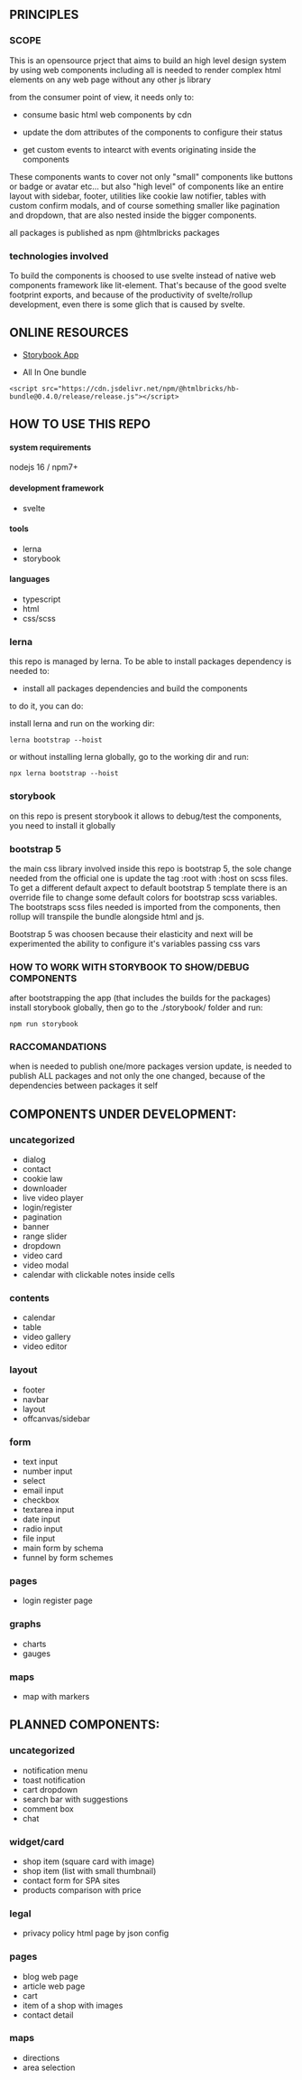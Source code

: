 ## PRINCIPLES

### SCOPE

This is an opensource prject that aims to build an high level design system by using web components including all is needed to render complex html elements on any web page without any other js library

from the consumer point of view, it needs only to:

- consume basic html web components by cdn

- update the dom attributes of the components to configure their status

- get custom events to intearct with events originating inside the components

These components wants to cover not only "small" components like buttons or badge or avatar etc... but also "high level" of components like an entire layout with sidebar, footer, utilities like cookie law notifier, tables with custom confirm modals, and of course something smaller like pagination and dropdown, that are also nested inside the bigger components.

all packages is published as npm @htmlbricks packages

<!--
## MAIN GOAL

The main goal is to obtain a large set of components to manage all the main aspect of a web site, to be able to build websites on any technology (basic html included) embedding only these components with no other addictions

the only expect to develop on a new app based from that components is the app logic that will be responsable to:
- render the components when needed
- sync slots and attributes on components
- handling events from components -->

### technologies involved

To build the components is choosed to use svelte instead of native web components framework like lit-element. That's because of the good svelte footprint exports, and because of the productivity of svelte/rollup development, even there is some glich that is caused by svelte.

## ONLINE RESOURCES

- [Storybook App](https://htmlbricks.dev.kernel.online/)

- All In One bundle

```
<script src="https://cdn.jsdelivr.net/npm/@htmlbricks/hb-bundle@0.4.0/release/release.js"></script>
```

## HOW TO USE THIS REPO

#### system requirements

nodejs 16 / npm7+

#### development framework

- svelte

#### tools

- lerna
- storybook

#### languages

- typescript
- html
- css/scss

### lerna

this repo is managed by lerna.
To be able to install packages dependency is needed to:

- install all packages dependencies and build the components

to do it, you can do:

install lerna and run on the working dir:

`lerna bootstrap --hoist`

or without installing lerna globally, go to the working dir and run:

`npx lerna bootstrap --hoist`

### storybook

on this repo is present storybook it allows to debug/test the components, you need to install it globally

### bootstrap 5

the main css library involved inside this repo is bootstrap 5, the sole change needed from the official one is update the tag :root with :host on scss files.
To get a different default axpect to default bootstrap 5 template there is an override file to change some default colors for bootstrap scss variables.
The bootstraps scss files needed is imported from the components, then rollup will transpile the bundle alongside html and js.

Bootstrap 5 was choosen because their elasticity and next will be experimented the ability to configure it's variables passing css vars

### HOW TO WORK WITH STORYBOOK TO SHOW/DEBUG COMPONENTS

after bootstrapping the app (that includes the builds for the packages) install storybook globally, then go to the ./storybook/ folder and run:

`npm run storybook`

### RACCOMANDATIONS

when is needed to publish one/more packages version update, is needed to publish ALL packages and not only the one changed, because of the dependencies between packages it self

## COMPONENTS UNDER DEVELOPMENT:

### uncategorized

- dialog
- contact
- cookie law
- downloader
- live video player
- login/register
- pagination
- banner
- range slider
- dropdown
- video card
- video modal
- calendar with clickable notes inside cells

### contents

- calendar
- table
- video gallery
- video editor

### layout

- footer
- navbar
- layout
- offcanvas/sidebar

### form

- text input
- number input
- select
- email input
- checkbox
- textarea input
- date input
- radio input
- file input
- main form by schema
- funnel by form schemes

### pages

- login register page

### graphs

- charts
- gauges

### maps

- map with markers

## PLANNED COMPONENTS:

### uncategorized

- notification menu
- toast notification
- cart dropdown
- search bar with suggestions
- comment box
- chat

### widget/card

- shop item (square card with image)
- shop item (list with small thumbnail)
- contact form for SPA sites
- products comparison with price

### legal

- privacy policy html page by json config

### pages

- blog web page
- article web page
- cart
- item of a shop with images
- contact detail

### maps

- directions
- area selection
